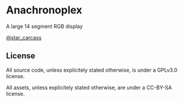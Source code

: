 Anachronoplex
===

A large 14 segment RGB display

[@star_carcass](https://www.instagram.com/star_carcass/)



License
---

All source code, unless explicitely stated otherwise, is under a GPLv3.0 license.

All assets, unless explicitely stated otherwise, are under a CC-BY-SA license.
